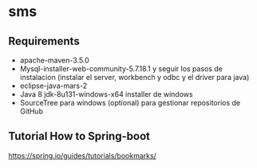 # sms

## Requirements

* apache-maven-3.5.0
* Mysql-installer-web-community-5.7.18.1  y seguir los pasos de instalacion (instalar el server, workbench y odbc y el driver para java)
* eclipse-java-mars-2
* Java 8 jdk-8u131-windows-x64 installer de windows
* SourceTree para windows (optional) para gestionar repositorios de GitHub
## Tutorial How to Spring-boot
https://spring.io/guides/tutorials/bookmarks/
